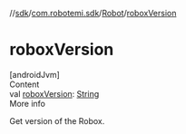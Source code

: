 //[sdk](../../../index.md)/[com.robotemi.sdk](../index.md)/[Robot](index.md)/[roboxVersion](robox-version.md)



# roboxVersion  
[androidJvm]  
Content  
val [roboxVersion](robox-version.md): [String](https://kotlinlang.org/api/latest/jvm/stdlib/kotlin/-string/index.html)  
More info  


Get version of the Robox.

  




